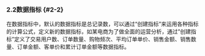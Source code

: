 ### 2.2数据指标 {#2-2}

在数据指标中，默认的数据指标是总记录数，可以通过“创建指标”来运用各种指标的计算公式，定义新的数据指标，如某电商为了做全面的运营分析，通过”创建指标”定义了交易用户数、订单数量、购物频次、平均订单单价、销售金额、销售数量、订单金额、客单价和累计订单金额等数据指标。